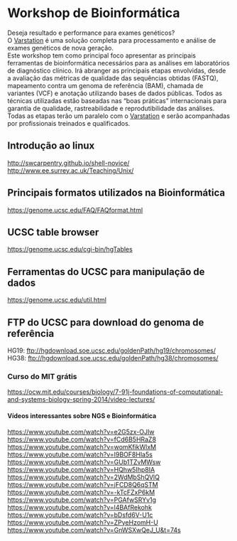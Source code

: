 # Workshop de Bioinformática
Deseja resultado e performance para exames genéticos?</br>
O [Varstation](http://varstation.com) é uma solução completa para processamento e análise de exames genéticos de nova geração.</br>
Este workshop tem como principal foco apresentar as principais ferramentas de bioinformática necessários para as análises em laboratórios de diagnóstico clínico. 
Irá abranger as principais etapas envolvidas, desde a avaliação das métricas de qualidade das sequências obtidas (FASTQ), mapeamento contra um genoma de referência (BAM), chamada de variantes (VCF) e anotação utilizando bases de dados públicas.
Todos as técnicas utilizadas estão baseadas nas “boas práticas” internacionais para garantia de qualidade, rastreabilidade e reprodutibilidade das análises. 
Todas as etapas terão um paralelo com o [Varstation](http://varstation.com) e serão acompanhadas por profissionais treinados e qualificados.

## Introdução ao linux
http://swcarpentry.github.io/shell-novice/
http://www.ee.surrey.ac.uk/Teaching/Unix/

## Principais formatos utilizados na Bioinformática
https://genome.ucsc.edu/FAQ/FAQformat.html

## UCSC table browser
https://genome.ucsc.edu/cgi-bin/hgTables

## Ferramentas do UCSC para manipulação de dados
https://genome.ucsc.edu/util.html

## FTP do UCSC para download do genoma de referência
HG19: ftp://hgdownload.soe.ucsc.edu/goldenPath/hg19/chromosomes/<br/>
HG38: ftp://hgdownload.soe.ucsc.edu/goldenPath/hg38/chromosomes/

### Curso do MIT grátis
https://ocw.mit.edu/courses/biology/7-91j-foundations-of-computational-and-systems-biology-spring-2014/video-lectures/

#### Vídeos interessantes sobre NGS e Bioinformática
https://www.youtube.com/watch?v=e2G5zx-OJIw <br/>
https://www.youtube.com/watch?v=fCd6B5HRaZ8 <br/>
https://www.youtube.com/watch?v=womKfikWlxM <br/>
https://www.youtube.com/watch?v=I9BOF8Hla5s <br/>
https://www.youtube.com/watch?v=GUb1TZvMWsw <br/>
https://www.youtube.com/watch?v=HQhw5Ihp8IA <br/>
https://www.youtube.com/watch?v=2WdMbShQVlQ <br/>
https://www.youtube.com/watch?v=jFCD8Q6qSTM <br/>
https://www.youtube.com/watch?v=-kTcFZxP6kM <br/>
https://www.youtube.com/watch?v=PGAfwSRYv1g <br/>
https://www.youtube.com/watch?v=l4BAfRekohk <br/>
https://www.youtube.com/watch?v=bDsfd6V-U1c <br/>
https://www.youtube.com/watch?v=ZPyeHzomH-U <br/>
https://www.youtube.com/watch?v=GnWSXwQeJ_U&t=74s <br/>
